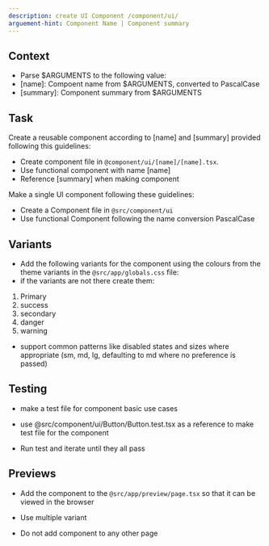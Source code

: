 ```yaml
---
description: create UI Component /component/ui/
arguement-hint: Component Name | Component summary
---
```


## Context
- Parse $ARGUMENTS to the following value:
- [name]: Compoent name from $ARGUMENTS, converted to PascalCase
- [summary]: Component summary from $ARGUMENTS

## Task
Create a reusable component according to [name] and [summary] provided following this guidelines:

- Create component file  in `@component/ui/[name]/[name].tsx`.
- Use functional component with name [name]
- Reference [summary] when making component

Make a single UI component following these guidelines:

- Create a Component file in `@src/component/ui`
- Use functional Component following the name conversion PascalCase

## Variants

- Add the following variants for the component using the colours from the theme variants in the `@src/app/globals.css` file:
- if the variants are not there create them:

1. Primary
2. success
3. secondary
4. danger
5. warning

- support common patterns like disabled states and sizes where appropriate (sm, md, lg, defaulting to md where no preference is passed)

## Testing

- make a test file for component basic use cases
- use @src/component/ui/Button/Button.test.tsx as a reference to make test file for the component

- Run test and iterate until they all pass


## Previews

- Add the component to the `@src/app/preview/page.tsx` so that it can be viewed in the browser
- Use multiple variant

- Do not add component to any other page